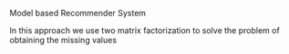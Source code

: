 Model based Recommender System

In this approach we use two matrix factorization to solve the problem of obtaining the missing values 
